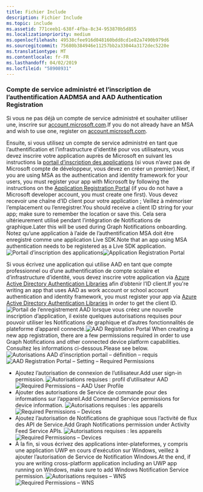 ```yaml
---
title: Fichier Include
description: Fichier Include
ms.topic: include
ms.assetid: 771ceeb1-638f-4fba-8c34-953870b5d855
ms.localizationpriority: medium
ms.openlocfilehash: 49538cfee916d048160bdd8cd1e82a7490b979d6
ms.sourcegitcommit: 75680b384946e11257bb2a33044a3172dec5220e
ms.translationtype: MT
ms.contentlocale: fr-FR
ms.lasthandoff: 04/02/2019
ms.locfileid: "58908931"
---
```

### <a name="msa-and-aad-authentication-registration"></a><span data-ttu-id="f9f41-103">Compte de service administré et l’inscription de l’authentification AAD</span><span class="sxs-lookup"><span data-stu-id="f9f41-103">MSA and AAD Authentication Registration</span></span>

<span data-ttu-id="f9f41-104">Si vous ne pas déjà un compte de service administré et souhaiter utiliser une, inscrire sur [account.microsoft.com](https://account.microsoft.com/account).</span><span class="sxs-lookup"><span data-stu-id="f9f41-104">If you do not already have an MSA and wish to use one, register on [account.microsoft.com](https://account.microsoft.com/account).</span></span>

<span data-ttu-id="f9f41-105">Ensuite, si vous utilisez un compte de service administré en tant que l’authentification et l’infrastructure d’identité pour vos utilisateurs, vous devez inscrire votre application auprès de Microsoft en suivant les instructions la [portail d’inscription des applications](https://apps.dev.microsoft.com/) (si vous n’avez pas de Microsoft compte de développeur, vous devez en créer un premier).</span><span class="sxs-lookup"><span data-stu-id="f9f41-105">Next, if you are using MSA as the authentication and identity framework for your users, you must register your app with Microsoft by following the instructions on the [Application Registration Portal](https://apps.dev.microsoft.com/) (if you do not have a Microsoft developer account, you must create one first).</span></span> <span data-ttu-id="f9f41-106">Vous devez recevoir une chaîne d’ID client pour votre application ; Veillez à mémoriser l’emplacement ou l’enregistrer.</span><span class="sxs-lookup"><span data-stu-id="f9f41-106">You should receive a client ID string for your app; make sure to remember the location or save this.</span></span> <span data-ttu-id="f9f41-107">Cela sera ultérieurement utilisé pendant l’intégration de Notifications de graphique.</span><span class="sxs-lookup"><span data-stu-id="f9f41-107">Later this will be used during Graph Notifications onboarding.</span></span> <span data-ttu-id="f9f41-108">Notez qu’une application à l’aide de l’authentification MSA doit être enregistré comme une application Live SDK.</span><span class="sxs-lookup"><span data-stu-id="f9f41-108">Note that an app using MSA authentication needs to be registered as a Live SDK application.</span></span>
<span data-ttu-id="f9f41-109">![Portail d’inscription des applications](../../notifications/media/msa_app_registration/app_registration_portal.png)</span><span class="sxs-lookup"><span data-stu-id="f9f41-109">![Application Registration Portal](../../notifications/media/msa_app_registration/app_registration_portal.png)</span></span>

<span data-ttu-id="f9f41-110">Si vous écrivez une application qui utilise AAD en tant que compte professionnel ou d’une authentification de compte scolaire et d’infrastructure d’identité, vous devez inscrire votre application via [Azure Active Directory Authentication Libraries](https://docs.microsoft.com/azure/active-directory/develop/active-directory-authentication-libraries) afin d’obtenir l’ID client.</span><span class="sxs-lookup"><span data-stu-id="f9f41-110">If you're writing an app that uses AAD as work account or school account authentication and identity framework, you must register your app via [Azure Active Directory Authentication Libraries](https://docs.microsoft.com/azure/active-directory/develop/active-directory-authentication-libraries) in order to get the client ID.</span></span> 
 <span data-ttu-id="f9f41-111">![Portail de l’enregistrement AAD](../../notifications/media/aad_registration_portal/aad_registration_portal.png) lorsque vous créez une nouvelle inscription d’application, il existe quelques autorisations requises pour pouvoir utiliser les Notifications de graphique et d’autres fonctionnalités de plateforme d’appareil connecté.</span><span class="sxs-lookup"><span data-stu-id="f9f41-111">![AAD Registration Portal](../../notifications/media/aad_registration_portal/aad_registration_portal.png) When creating a new app registration, there are a few permissions required in order to use Graph Notifications and other connected device platform capabilities.</span></span> <span data-ttu-id="f9f41-112">Consultez les informations ci-dessous.</span><span class="sxs-lookup"><span data-stu-id="f9f41-112">Please see below.</span></span> 
<span data-ttu-id="f9f41-113">![Autorisations AAD d’inscription portail – définition – requis](../../notifications/media/aad_registration_portal/aad_registration_portal_permissions.png)</span><span class="sxs-lookup"><span data-stu-id="f9f41-113">![AAD Registration Portal – Setting – Required Permissions](../../notifications/media/aad_registration_portal/aad_registration_portal_permissions.png)</span></span>
* <span data-ttu-id="f9f41-114">Ajoutez l’autorisation de connexion de l’utilisateur.</span><span class="sxs-lookup"><span data-stu-id="f9f41-114">Add user sign-in permission.</span></span>
<span data-ttu-id="f9f41-115">![Autorisations requises : profil d’utilisateur AAD](../../notifications/media/aad_registration_portal/permissions_1_user.png)</span><span class="sxs-lookup"><span data-stu-id="f9f41-115">![Required Permissions – AAD User Profile](../../notifications/media/aad_registration_portal/permissions_1_user.png)</span></span>
* <span data-ttu-id="f9f41-116">Ajouter des autorisations de Service de commande pour des informations sur l’appareil.</span><span class="sxs-lookup"><span data-stu-id="f9f41-116">Add Command Service permissions for device information.</span></span>
<span data-ttu-id="f9f41-117">![Autorisations requises : les appareils](../../notifications/media/aad_registration_portal/permissions_2_devices.png)</span><span class="sxs-lookup"><span data-stu-id="f9f41-117">![Required Permissions – Devices](../../notifications/media/aad_registration_portal/permissions_2_devices.png)</span></span>
* <span data-ttu-id="f9f41-118">Ajoutez l’autorisation de Notifications de graphique sous l’activité de flux des API de Service.</span><span class="sxs-lookup"><span data-stu-id="f9f41-118">Add Graph Notifications permission under Activity Feed Service APIs.</span></span>
<span data-ttu-id="f9f41-119">![Autorisations requises : les appareils](../../notifications/media/aad_registration_portal/permissions_3_graph_notifications.png)</span><span class="sxs-lookup"><span data-stu-id="f9f41-119">![Required Permissions – Devices](../../notifications/media/aad_registration_portal/permissions_3_graph_notifications.png)</span></span>
* <span data-ttu-id="f9f41-120">À la fin, si vous écrivez des applications inter-plateformes, y compris une application UWP en cours d’exécution sur Windows, veillez à ajouter l’autorisation de Service de Notification Windows.</span><span class="sxs-lookup"><span data-stu-id="f9f41-120">At the end, if you are writing cross-platform application including an UWP app running on Windows, make sure to add Windows Notification Service permission.</span></span>
<span data-ttu-id="f9f41-121">![Autorisations requises – WNS](../../notifications/media/aad_registration_portal/permissions_4_wns_push.png)</span><span class="sxs-lookup"><span data-stu-id="f9f41-121">![Required Permissions – WNS](../../notifications/media/aad_registration_portal/permissions_4_wns_push.png)</span></span>
